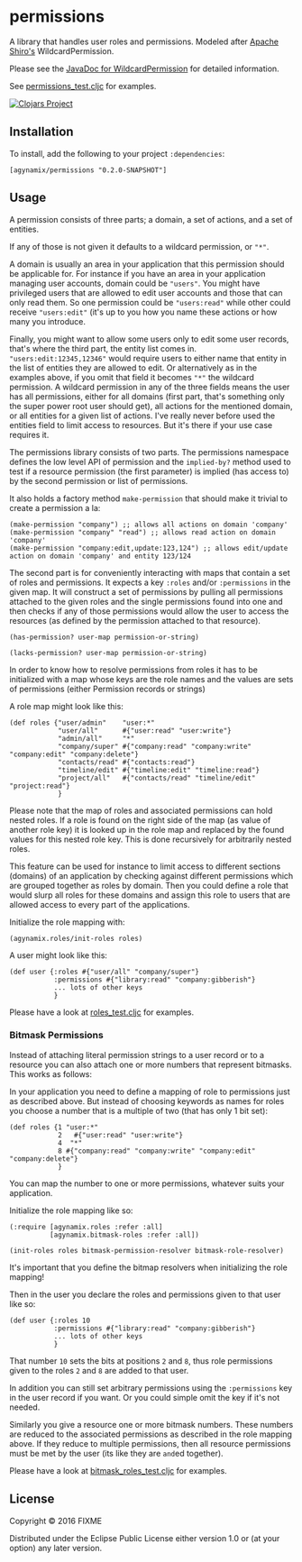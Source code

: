 # permissions

A library that handles user roles and permissions. 
Modeled after [Apache Shiro's](http://shiro.apache.org/permissions.html) WildcardPermission.

Please see the [JavaDoc for WildcardPermission](http://shiro.apache.org/static/current/apidocs/org/apache/shiro/authz/permission/WildcardPermission.html)
for detailed information.

See [permissions_test.cljc](https://github.com/tuhlmann/permissions/blob/master/test/agynamix/permissions_test.cljc) for examples.

[![Clojars Project](http://clojars.org/agynamix/permissions/latest-version.svg)](http://clojars.org/agynamix/permissions)

## Installation

To install, add the following to your project `:dependencies`:

    [agynamix/permissions "0.2.0-SNAPSHOT"]

## Usage

A permission consists of three parts; a domain, a set of actions, and a set of entities.

If any of those is not given it defaults to a wildcard permission, or `"*"`.

A domain is usually an area in your application that this permission should be applicable for.
For instance if you have an area in your application managing user accounts, domain could be `"users"`.
You might have privileged users that are allowed to edit user accounts and those that can only read them.
So one permission could be `"users:read"` while other could receive `"users:edit"` (it's up to you how you name these
actions or how many you introduce.

Finally, you might want to allow some users only to edit some user records, that's where the third part, 
the entity list comes in. `"users:edit:12345,12346"` would require users to either name that entity in the list of entities
they are allowed to edit. Or alternatively as in the examples above, if you omit that field it becomes `"*"` the
wildcard permission. A wildcard permission in any of the three fields means the user has all permissions, 
either for all domains (first part, that's something only the super power root user should get), all actions for the
mentioned domain, or all entities for a given list of actions. I've really never before used the entities field to 
limit access to resources. But it's there if your use case requires it. 

The permissions library consists of two parts. The permissions namespace defines the low level API of permission and
the `implied-by?` method used to test if a resource permission (the first parameter) is implied (has access to) 
by the second permission or list of permissions.

It also holds a factory method `make-permission` that should make it trivial to create a permission a la:

```
(make-permission "company") ;; allows all actions on domain 'company'
(make-permission "company" "read") ;; allows read action on domain 'company'
(make-permission "company:edit,update:123,124") ;; allows edit/update action on domain 'company' and entity 123/124
```


The second part is for conveniently interacting with maps that contain a set of roles and permissions.
It expects a key `:roles` and/or `:permissions` in the given map. It will construct a set of permissions by
pulling all permissions attached to the given roles and the single permissions found into one and then checks
if any of those permissions would allow the user to access the resources (as defined by the permission attached to that
resource).

```
(has-permission? user-map permission-or-string)

(lacks-permission? user-map permission-or-string)

```

In order to know how to resolve permissions from roles it has to be initialized with a 
map whose keys are the role names and the values are sets of permissions (either Permission records or strings)

A role map might look like this:

```
(def roles {"user/admin"    "user:*"
            "user/all"      #{"user:read" "user:write"}
            "admin/all"     "*"
            "company/super" #{"company:read" "company:write" "company:edit" "company:delete"}
            "contacts/read" #{"contacts:read"}
            "timeline/edit" #{"timeline:edit" "timeline:read"}
            "project/all"   #{"contacts/read" "timeline/edit" "project:read"}
            }
```

Please note that the map of roles and associated permissions can hold nested roles. If a role is found on the
right side of the map (as value of another role key) it is looked up in the role map and replaced
by the found values for this nested role key. This is done recursively for arbitrarily nested roles.

This feature can be used for instance to limit access to different sections (domains) of an
application by checking against different permissions which are grouped together as roles by domain.
Then you could define a role that would slurp all roles for these domains and assign this role
to users that are allowed access to every part of the applications.
          
Initialize the role mapping with:

```
(agynamix.roles/init-roles roles)
```

A user might look like this:

```         
(def user {:roles #{"user/all" "company/super"}
           :permissions #{"library:read" "company:gibberish"}
           ... lots of other keys
           }

```

Please have a look at [roles_test.cljc](https://github.com/tuhlmann/permissions/blob/master/test/agynamix/roles_test.cljc) for examples.


### Bitmask Permissions

Instead of attaching literal permission strings to a user record or to a resource you can also attach one or more numbers
that represent bitmasks. This works as follows:

In your application you need to define a mapping of role to permissions just as described above. But instead of
choosing keywords as names for roles you choose a number that is a multiple of two (that has only 1 bit set):


```
(def roles {1 "user:*"
            2   #{"user:read" "user:write"}
            4  "*"
            8 #{"company:read" "company:write" "company:edit" "company:delete"}
            }
```

You can map the number to one or more permissions, whatever suits your application.

Initialize the role mapping like so:

```
(:require [agynamix.roles :refer :all]
          [agynamix.bitmask-roles :refer :all])
            
(init-roles roles bitmask-permission-resolver bitmask-role-resolver)
```

It's important that you define the bitmap resolvers when initializing the role mapping!

Then in the user you declare the roles and permissions given to that user like so:

```         
(def user {:roles 10
           :permissions #{"library:read" "company:gibberish"}
           ... lots of other keys
           }

```

That number `10` sets the bits at positions `2` and `8`, thus role permissions given to the
roles `2` and `8` are added to that user.

In addition you can still set arbitrary permissions using the `:permissions` key in the user record if you want.
Or you could simple omit the key if it's not needed.

Similarly you give a resource one or more bitmask numbers. These numbers are reduced to the associated permissions
as described in the role mapping above. If they reduce to multiple permissions, then all resource permissions
must be met by the user (its like they are `and`ed together).


Please have a look at [bitmask_roles_test.cljc](https://github.com/tuhlmann/permissions/blob/master/test/agynamix/bitmask_roles_test.cljc) for examples.


## License

Copyright © 2016 FIXME

Distributed under the Eclipse Public License either version 1.0 or (at
your option) any later version.
